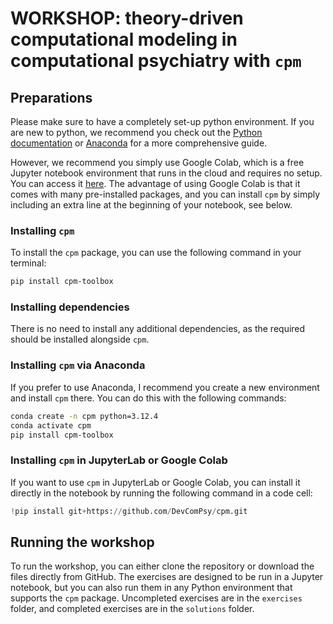# WORKSHOP: theory-driven computational modeling in computational psychiatry with `cpm`

## Preparations

Please make sure to have a completely set-up python environment. If you are new to python, we recommend you check out the [Python documentation](https://docs.python.org/3/tutorial/index.html) or [Anaconda](https://www.anaconda.com/docs/getting-started/getting-started) for a more comprehensive guide.

However, we recommend you simply use Google Colab, which is a free Jupyter notebook environment that runs in the cloud and requires no setup. You can access it [here](https://colab.research.google.com/). The advantage of using Google Colab is that it comes with many pre-installed packages, and you can install `cpm` by simply including an extra line at the beginning of your notebook, see below.

### Installing `cpm`

To install the `cpm` package, you can use the following command in your terminal:

```bash
pip install cpm-toolbox
```

### Installing dependencies

There is no need to install any additional dependencies, as the required should be installed alongside `cpm`.

### Installing `cpm` via Anaconda

If you prefer to use Anaconda, I recommend you create a new environment and install `cpm` there. You can do this with the following commands:

```bash
conda create -n cpm python=3.12.4
conda activate cpm
pip install cpm-toolbox
```

### Installing `cpm` in JupyterLab or Google Colab

If you want to use `cpm` in JupyterLab or Google Colab, you can install it directly in the notebook by running the following command in a code cell:

```python
!pip install git+https://github.com/DevComPsy/cpm.git
```

## Running the workshop

To run the workshop, you can either clone the repository or download the files directly from GitHub.
The exercises are designed to be run in a Jupyter notebook, but you can also run them in any Python environment that supports the `cpm` package.
Uncompleted exercises are in the `exercises` folder, and completed exercises are in the `solutions` folder.

